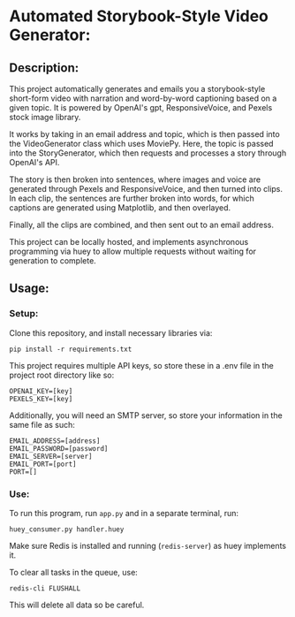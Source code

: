 # Automated Storybook-Style Video Generator:

## Description:
This project automatically generates and emails you a storybook-style short-form video with narration and word-by-word captioning based on a given topic. It is powered by OpenAI's gpt, ResponsiveVoice, and Pexels stock image library. 

It works by taking in an email address and topic, which is then passed into the VideoGenerator class which uses MoviePy. Here, the topic is passed into the StoryGenerator, which then requests and processes a story through OpenAI's API. 

The story is then broken into sentences, where images and voice are generated through Pexels and ResponsiveVoice, and then turned into clips. In each clip, the sentences are further broken into words, for which captions are generated using Matplotlib, and then overlayed.

Finally, all the clips are combined, and then sent out to an email address.

This project can be locally hosted, and implements asynchronous programming via huey to allow multiple requests without waiting for generation to complete.

## Usage:
### Setup:
Clone this repository, and install necessary libraries via:

`pip install -r requirements.txt`

This project requires multiple API keys, so store these in a .env file
in the project root directory like so:
```
OPENAI_KEY=[key]
PEXELS_KEY=[key]
```
Additionally, you will need an SMTP server, so store your information in the
same file as such:
```
EMAIL_ADDRESS=[address]
EMAIL_PASSWORD=[password]
EMAIL_SERVER=[server]
EMAIL_PORT=[port]
PORT=[]
```
### Use:
To run this program, run `app.py` and in a separate terminal, run:

`huey_consumer.py handler.huey`

Make sure Redis is installed and running (`redis-server`) as huey implements it.

To clear all tasks in the queue, use:

`redis-cli FLUSHALL`

This will delete all data so be careful.
